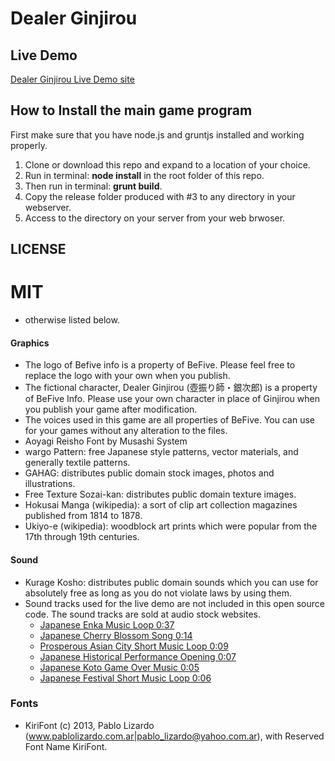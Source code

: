 # Dealer Ginjirou

## Live Demo

[Dealer Ginjirou Live Demo site](http://play.befive.info/dealer-ginjirou/)

## How to Install the main game program

First make sure that you have node.js and gruntjs installed and working properly.

1. Clone or download this repo and expand to a location of your choice.
2. Run in terminal: **node install** in the root folder of this repo.
3. Then run in terminal: **grunt build**.
4. Copy the release folder produced with #3 to any directory in your webserver.
5. Access to the directory on your server from your web brwoser.

## LICENSE

# MIT
* otherwise listed below.

#### Graphics
- The logo of Befive info is a property of BeFive. Please feel free to replace the logo with your own when you publish.
- The fictional character, Dealer Ginjirou (壺振り師・銀次郎) is a property of BeFive Info. Please use your own character in place of Ginjirou when you publish your game after modification.
- The voices used in this game are all properties of BeFive. You can use for your games without any alteration to the files.
- Aoyagi Reisho Font by Musashi System
- wargo Pattern: free Japanese style patterns, vector materials, and generally textile patterns.
- GAHAG: distributes public domain stock images, photos and illustrations.
- Free Texture Sozai-kan: distributes public domain texture images.
- Hokusai Manga (wikipedia): a sort of clip art collection magazines published from 1814 to 1878.
- Ukiyo-e (wikipedia): woodblock art prints which were popular from the 17th through 19th centuries.

#### Sound
- Kurage Kosho: distributes public domain sounds which you can use for absolutely free as long as you do not violate laws by using them.
- Sound tracks used for the live demo are not included in this open source code. The sound tracks are sold at audio stock websites.
   - [Japanese Enka Music Loop 0:37](https://123rf.com/audio_78635422_an-abstract-music-loop-imitating-japanese-enka-music.html)
   - [Japanese Cherry Blossom Song 0:14](https://www.pond5.com/stock-music/82165331/sakura.html)
   - [Prosperous Asian City Short Music Loop 0:09](https://123rf.com/audio_78635427_music-describing-a-busy-japanese-city-with-koto-and-taiko-drums.html)
   - [Japanese Historical Performance Opening 0:07](https://123rf.com/audio_78635425_percussions-for-letting-audiences-know-that-there-is-a-performance-beginning-now.html)
   - [Japanese Koto Game Over Music 0:05](https://123rf.com/audio_78635424_game-over-music-in-the-ancient-japanese-style-with-japanese-koto-please-be-advised-that-the-bpm-is-n.html)
   - [Japanese Festival Short Music Loop 0:06](https://www.pond5.com/stock-music/82165339/japanese-festival-loop-music.html)

### Fonts
- KiriFont (c) 2013, Pablo Lizardo (<www.pablolizardo.com.ar|pablo_lizardo@yahoo.com.ar>),
with Reserved Font Name KiriFont.
